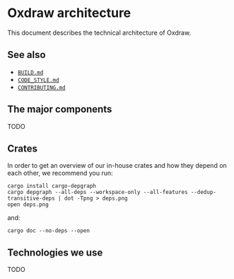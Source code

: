 # Oxdraw architecture

This document describes the technical architecture of Oxdraw.

## See also
* [`BUILD.md`](BUILD.md)
* [`CODE_STYLE.md`](CODE_STYLE.md)
* [`CONTRIBUTING.md`](CONTRIBUTING.md)

## The major components

TODO


## Crates

In order to get an overview of our in-house crates and how they depend on each other, we recommend you run:

```
cargo install cargo-depgraph
cargo depgraph --all-deps --workspace-only --all-features --dedup-transitive-deps | dot -Tpng > deps.png
open deps.png
```

and:

```
cargo doc --no-deps --open
```

## Technologies we use

TODO